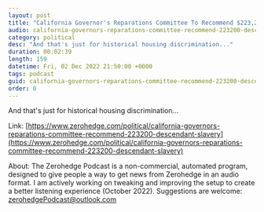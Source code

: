 ```yaml
---
layout: post
title: "California Governor's Reparations Committee To Recommend $223,200 Per Descendant Of Slavery"
audio: california-governors-reparations-committee-recommend-223200-descendant-slavery-0
category: political
desc: "And that's just for historical housing discrimination..."
duration: 00:02:39
length: 159
datetime: Fri, 02 Dec 2022 21:50:00 +0000
tags: podcast
guid: california-governors-reparations-committee-recommend-223200-descendant-slavery-0
order: 0
---
```

And that's just for historical housing discrimination...

Link: [https://www.zerohedge.com/political/california-governors-reparations-committee-recommend-223200-descendant-slavery](https://www.zerohedge.com/political/california-governors-reparations-committee-recommend-223200-descendant-slavery)

About: The Zerohedge Podcast is a non-commercial, automated program, designed to give people a way to get news from Zerohedge in an audio format.  I am actively working on tweaking and improving the setup to create a better listening experience (October 2022).  Suggestions are welcome: [zerohedgePodcast@outlook.com](mailto:zerohedgePodcast@outlook.com)